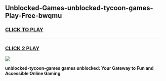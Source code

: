 
## Unblocked-Games-unblocked-tycoon-games-Play-Free-bwqmu
<h3>
<a href="https://premium76.site?title=unblocked-tycoon-games&ref=23A">CLICK TO PLAY</a></h3>
<hr>

<h3>
<a href="https://premium76.site?title=unblocked-tycoon-games&ref=23A">CLICK 2 PLAY</a>
  
</h3>

<a href="https://premium76.site?title=unblocked-tycoon-games&ref=23A"><img src="https://clearcache.store/games.png"></a>


**unblocked-tycoon-games games unblocked: Your Gateway to Fun and Accessible Online Gaming**
